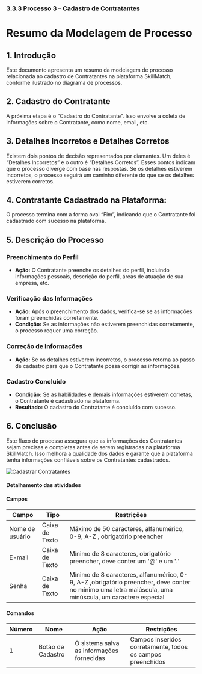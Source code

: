 ### 3.3.3 Processo 3 – Cadastro de Contratantes

# Resumo da Modelagem de Processo

## 1. Introdução
Este documento apresenta um resumo da modelagem de processo relacionada ao cadastro de Contratantes na plataforma SkillMatch, conforme ilustrado no diagrama de processos.

## 2. Cadastro do Contratante
A próxima etapa é o “Cadastro do Contratante”. Isso envolve a coleta de informações sobre o Contratante, como nome, email, etc.

## 3. Detalhes Incorretos e Detalhes Corretos
Existem dois pontos de decisão representados por diamantes. Um deles é “Detalhes Incorretos” e o outro é “Detalhes Corretos”. Esses pontos indicam que o processo diverge com base nas respostas. Se os detalhes estiverem incorretos, o processo seguirá um caminho diferente do que se os detalhes estiverem corretos.

## 4. Contratante Cadastrado na Plataforma: 
O processo termina com a forma oval “Fim”, indicando que o Contratante foi cadastrado com sucesso na plataforma.

## 5. Descrição do Processo
### Preenchimento do Perfil
- **Ação:** O Contratante preenche os detalhes do perfil, incluindo informações pessoais, descrição do perfil, áreas de atuação de sua empresa, etc.
### Verificação das Informações
- **Ação:** Após o preenchimento dos dados, verifica-se se as informações  foram preenchidas corretamente.
- **Condição:** Se as informações não estiverem preenchidas corretamente, o processo requer uma correção.
### Correção de Informações
- **Ação:** Se os detalhes estiverem incorretos, o processo retorna ao passo de cadastro para que o Contratante possa corrigir as informações.
### Cadastro Concluído
- **Condição:** Se as habilidades e demais informações estiverem corretas, o Contratante é cadastrado na plataforma.
- **Resultado:** O cadastro do Contratante é concluído com sucesso.
## 6. Conclusão
Este fluxo de processo assegura que as informações dos Contratantes sejam precisas e completas antes de serem registradas na plataforma SkillMatch. Isso melhora a qualidade dos dados e garante que a plataforma tenha informações confiáveis sobre os Contratantes cadastrados.

![Cadastrar Contratantes](https://github.com/ICEI-PUC-Minas-PPLES-TI/plf-es-2024-1-ti2-1381100-skillmatch/assets/103903195/3c3cefaf-cbb7-47c1-9450-e5547af7f249)

#### Detalhamento das atividades
#### Campos

| **Campo**       | **Tipo**         | **Restrições** |
| ---             | ---              | ---            |
| Nome de usuário           | Caixa de Texto   | Máximo de 50 caracteres, alfanumérico, 0-9, A-Z , obrigatório preencher |
| E-mail           | Caixa de Texto   | Mínimo de 8 caracteres, obrigatório preencher, deve conter um '@' e um '.' |
| Senha           | Caixa de Texto   | Mínimo de 8 caracteres, alfanumérico, 0-9, A-Z ,obrigatório preencher, deve conter no minimo uma letra maiúscula, uma minúscula, um caractere especial |

#### Comandos
| **Número**       | **Nome**         | **Ação** | **Restrições** |
| ---             | ---              | ---            | ---            |
| 1           | Botão de Cadastro   | O sistema salva as informações fornecidas | Campos inseridos corretamente, todos os campos preenchidos   |
